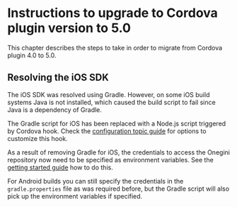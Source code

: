 # Instructions to upgrade to Cordova plugin version to 5.0

This chapter describes the steps to take in order to migrate from Cordova plugin 4.0 to 5.0.

## Resolving the iOS SDK

The iOS SDK was resolved using Gradle. However, on some iOS build systems Java is not installed, which caused the build script to fail since Java is a dependency of Gradle.

The Gradle script for iOS has been replaced with a Node.js script triggered by Cordova hook. Check the [configuration topic guide](../topics/configuration.md#customizing-the-resolve-dependencies-hook) for options to customize this hook.

As a result of removing Gradle for iOS, the credentials to access the Onegini repository now need to be specified as environment variables. See the [getting started guide](../topics/getting-started.md#access-the-onegini-repository) how to do this.

For Android builds you can still specify the credentials in the `gradle.properties` file as was required before, but the Gradle script will also pick up the environment variables if specified.
